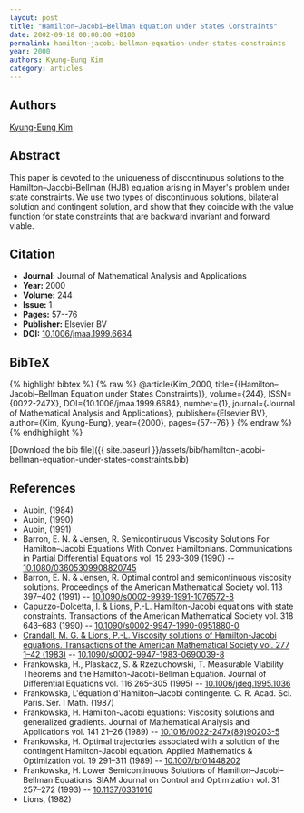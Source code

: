 ```yaml
---
layout: post
title: "Hamilton–Jacobi–Bellman Equation under States Constraints"
date: 2002-09-18 00:00:00 +0100
permalink: hamilton-jacobi-bellman-equation-under-states-constraints
year: 2000
authors: Kyung-Eung Kim
category: articles
---
```

 
## Authors
[Kyung-Eung Kim](authors/kyung-eung-kim)
 
## Abstract
This paper is devoted to the uniqueness of discontinuous solutions to the Hamilton–Jacobi–Bellman (HJB) equation arising in Mayer's problem under state constraints. We use two types of discontinuous solutions, bilateral solution and contingent solution, and show that they coincide with the value function for state constraints that are backward invariant and forward viable.
 
## Citation
- **Journal:** Journal of Mathematical Analysis and Applications
- **Year:** 2000
- **Volume:** 244
- **Issue:** 1
- **Pages:** 57--76
- **Publisher:** Elsevier BV
- **DOI:** [10.1006/jmaa.1999.6684](https://doi.org/10.1006/jmaa.1999.6684)
 
## BibTeX
{% highlight bibtex %}
{% raw %}
@article{Kim_2000,
  title={{Hamilton–Jacobi–Bellman Equation under States Constraints}},
  volume={244},
  ISSN={0022-247X},
  DOI={10.1006/jmaa.1999.6684},
  number={1},
  journal={Journal of Mathematical Analysis and Applications},
  publisher={Elsevier BV},
  author={Kim, Kyung-Eung},
  year={2000},
  pages={57--76}
}
{% endraw %}
{% endhighlight %}
 
[Download the bib file]({{ site.baseurl }}/assets/bib/hamilton-jacobi-bellman-equation-under-states-constraints.bib)
 
## References
- Aubin, (1984)
- Aubin, (1990)
- Aubin, (1991)
- Barron, E. N. & Jensen, R. Semicontinuous Viscosity Solutions For Hamilton–Jacobi Equations With Convex Hamiltonians. Communications in Partial Differential Equations vol. 15 293–309 (1990) -- [10.1080/03605309908820745](https://doi.org/10.1080/03605309908820745)
- Barron, E. N. & Jensen, R. Optimal control and semicontinuous viscosity solutions. Proceedings of the American Mathematical Society vol. 113 397–402 (1991) -- [10.1090/s0002-9939-1991-1076572-8](https://doi.org/10.1090/s0002-9939-1991-1076572-8)
- Capuzzo-Dolcetta, I. & Lions, P.-L. Hamilton-Jacobi equations with state constraints. Transactions of the American Mathematical Society vol. 318 643–683 (1990) -- [10.1090/s0002-9947-1990-0951880-0](https://doi.org/10.1090/s0002-9947-1990-0951880-0)
- [Crandall, M. G. & Lions, P.-L. Viscosity solutions of Hamilton-Jacobi equations. Transactions of the American Mathematical Society vol. 277 1–42 (1983)](viscosity-solutions-of-hamilton-jacobi-equations) -- [10.1090/s0002-9947-1983-0690039-8](https://doi.org/10.1090/s0002-9947-1983-0690039-8)
- Frankowska, H., Plaskacz, S. & Rzezuchowski, T. Measurable Viability Theorems and the Hamilton-Jacobi-Bellman Equation. Journal of Differential Equations vol. 116 265–305 (1995) -- [10.1006/jdeq.1995.1036](https://doi.org/10.1006/jdeq.1995.1036)
- Frankowska, L'équation d'Hamilton–Jacobi contingente. C. R. Acad. Sci. Paris. Sér. I Math. (1987)
- Frankowska, H. Hamilton-Jacobi equations: Viscosity solutions and generalized gradients. Journal of Mathematical Analysis and Applications vol. 141 21–26 (1989) -- [10.1016/0022-247x(89)90203-5](https://doi.org/10.1016/0022-247x(89)90203-5)
- Frankowska, H. Optimal trajectories associated with a solution of the contingent Hamilton-Jacobi equation. Applied Mathematics &amp; Optimization vol. 19 291–311 (1989) -- [10.1007/bf01448202](https://doi.org/10.1007/bf01448202)
- Frankowska, H. Lower Semicontinuous Solutions of Hamilton–Jacobi–Bellman Equations. SIAM Journal on Control and Optimization vol. 31 257–272 (1993) -- [10.1137/0331016](https://doi.org/10.1137/0331016)
- Lions, (1982)

